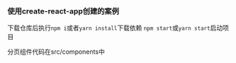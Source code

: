 ### 使用create-react-app创建的案例
下载仓库后执行```npm i```或者```yarn install```下载依赖
```npm start```或```yarn start```启动项目

分页组件代码在src/components中
